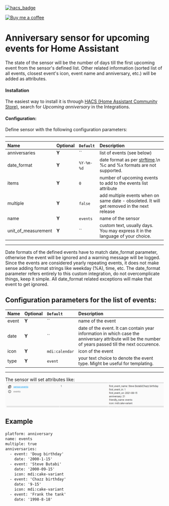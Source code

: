 [![hacs_badge](https://img.shields.io/badge/HACS-Default-orange.svg)](https://github.com/custom-components/hacs)

<p><a href="https://www.buymeacoffee.com/6rF5cQl" rel="nofollow" target="_blank"><img src="https://camo.githubusercontent.com/c070316e7fb193354999ef4c93df4bd8e21522fa/68747470733a2f2f696d672e736869656c64732e696f2f7374617469632f76312e7376673f6c6162656c3d4275792532306d6525323061253230636f66666565266d6573736167653d25463025394625413525413826636f6c6f723d626c61636b266c6f676f3d6275792532306d6525323061253230636f66666565266c6f676f436f6c6f723d7768697465266c6162656c436f6c6f723d366634653337" alt="Buy me a coffee" data-canonical-src="https://img.shields.io/static/v1.svg?label=Buy%20me%20a%20coffee&amp;message=%F0%9F%A5%A8&amp;color=black&amp;logo=buy%20me%20a%20coffee&amp;logoColor=white&amp;labelColor=b0c4de" style="max-width:100%;"></a></p>

# Anniversary sensor for upcoming events for Home Assistant

The state of the sensor will be the number of days till the first upcoming event from the sensor's defined list.
Other related information (sorted list of all events, closest event's icon, event name and anniversary, etc.) will be added as attributes.

#### Installation

The easiest way to install it is through [HACS (Home Assistant Community Store)](https://github.com/hacs/integration),
search for <i>Upcoming anniversary</i> in the Integrations.<br />

#### Configuration:

Define sensor with the following configuration parameters:<br />

---

| Name                | Optional | `Default`  | Description                                                                                 |
| :------------------ | :------- | :--------- | :------------------------------------------------------------------------------------------ |
| anniversaries       | **Y**    | ``         | list of events (see below)                                                                  |
| date_format         | **Y**    | `%Y-%m-%d` | date format as per [strftime](https://strftime.org).\n %c and %x formats are not supported. |
| items               | **Y**    | `0`        | number of upcoming events to add to the events list attribute                               |
| multiple            | **Y**    | `false`    | add multiple events when on same date - obsoleted. It will get removed in the next release  |
| name                | **Y**    | `events`   | name of the sensor                                                                          |
| unit_of_measurement | **Y**    | ``         | custom text, usually days. You may express it in the language of your choice.               |

---

Date formats of the defined events have to match date_format parameter, otherwise the event will be ignored and a warning message will be logged.<br>
Since the events are considered yearly repeating events, it does not make sense adding format strings like weekday (%A), time, etc. The date_format parameter refers entirely to this custom integration, do not overcomplicate things, keep it simple. All date_format related exceptions will make that event to get ignored.

## Configuration parameters for the list of events:

| Name  | Optional | `Default`      | Description                                                                                                                                            |
| :---- | :------- | :------------- | :----------------------------------------------------------------------------------------------------------------------------------------------------- |
| event | **Y**    | ``             | name of the event                                                                                                                                      |
| date  | **Y**    | ``             | date of the event. It can contain year information in which case the anniversary attribute will be the number of years passed till the next occurence. |
| icon  | **Y**    | `mdi:calendar` | icon of the event                                                                                                                                      |
| type  | **Y**    | `event`        | your text choice to denote the event type. Might be useful for templating.                                                                             |

---

The sensor will set attributes like:
![Anniversary attributes](https://raw.githubusercontent.com/amaximus/anniversary/main/anniversary3.png)

## Example

```
platform: anniversary
name: events
multiple: true
anniversaries:
  - event: 'Doug birthday'
    date: '2000-1-15'
  - event: 'Steve Butabi'
    date: '2000-09-15'
    icon: mdi:cake-variant
  - event: 'Chazz birthday'
    date: '9-15'
    icon: mdi:cake-variant
  - event: 'Frank the tank'
    date: '1998-8-18'
```
